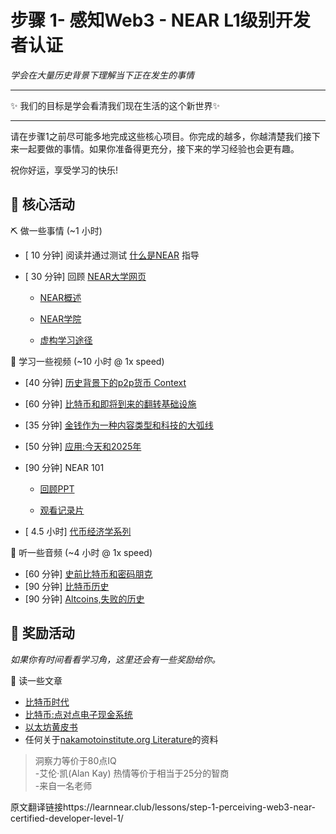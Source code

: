 # 步骤 1- 感知Web3 - NEAR L1级别开发者认证

*学会在大量历史背景下理解当下正在发生的事情*

--------

 :sparkles: 我们的目标是学会看清我们现在生活的这个新世界:sparkles:

-------

请在步骤1之前尽可能多地完成这些核心项目。你完成的越多，你越清楚我们接下来一起要做的事情。如果你准备得更充分，接下来的学习经验也会更有趣。

祝你好运，享受学习的快乐!

## :green_book: 核心活动

:pick: 做一些事情 (~1 小时)

- [ 10 分钟] 阅读并通过测试 [什么是NEAR](https://learnnear.club/what-is-near-protocol/) 指导
- [ 30 分钟] 回顾 [NEAR大学网页](https://near.org/learn/)

     - [NEAR概述](https://docs.google.com/document/d/1fG3PNTKw727Z5SVyUbJ2nnxn5MZNSGYEZIU2Y7XtlYY/edit)
     
     - [NEAR学院](https://near.academy/)
     
     - [虚构学习途径](https://learn.figment.io/network-documentation/near/near-pathway)
 
:see_no_evil: 学习一些视频 (~10 小时 @ 1x speed)

- [40 分钟] [历史背景下的p2p货币 Context](https://www.youtube.com/watch?v=n-EpKQ6xIJs&list=PLFjTj8QScrlnl_iYZSLBmRxMmtjPhUbu9&index=1)
- [60 分钟] [比特币和即将到来的翻转基础设施](https://www.youtube.com/watch?v=5ca70mCCf2M&list=PLFjTj8QScrlnl_iYZSLBmRxMmtjPhUbu9&index=2)
- [35 分钟] [金钱作为一种内容类型和科技的大弧线](https://www.youtube.com/watch?v=6vFgBGdmDgs&list=PLFjTj8QScrlnl_iYZSLBmRxMmtjPhUbu9&index=3)
- [50 分钟] [应用:今天和2025年](https://www.youtube.com/watch?v=3jPYk7ucrjo&list=PLFjTj8QScrlnl_iYZSLBmRxMmtjPhUbu9&index=4)
- [90 分钟] NEAR 101
    
  - [回顾PPT](https://bit.ly/near-101)
  
  - [观看记录片](https://youtu.be/m6LJUpPPHoE)
 
- [ 4.5 小时] [代币经济学系列](https://www.youtube.com/playlist?list=PLsJWgOB5mIMCMxQVvWAP4xi19EOkHcBNN)
 
:hear_no_evil: 听一些音频 (~4 小时 @ 1x speed)

- [60 分钟] [史前比特币和密码朋克](https://www.whatbitcoindid.com/podcast/the-beginners-guide-to-bitcoin-part-3-bitcoins-pre-history-and-the-cypherpunks-with-aaron-van-wirdum)
- [90 分钟] [比特币历史](https://www.whatbitcoindid.com/podcast/the-beginners-guide-to-bitcoin-part-5-the-history-of-bitcoin-with-marty-bent)
- [90 分钟] [Altcoins,失败的历史](https://www.whatbitcoindid.com/podcast/the-beginners-guide-to-bitcoin-part-9-altcoins-a-history-of-failure-with-nic-carter)

 ## :blue_book: 奖励活动
 
 *如果你有时间看看学习角，这里还会有一些奖励给你。*

:scroll: 读一些文章

- [比特币时代](https://dergigi.com/2021/01/14/bitcoin-is-time/)
- [比特币:点对点电子现金系统](https://bitcoin.org/bitcoin.pdf)
- [以太坊黄皮书](https://ethereum.github.io/yellowpaper/paper.pdf)
- 任何关于[nakamotoinstitute.org Literature](https://nakamotoinstitute.org/literature/)的资料



>洞察力等价于80点IQ  
>-艾伦·凯(Alan Kay)
>热情等价于相当于25分的智商  
>-来自一名老师




  原文翻译链接https://learnnear.club/lessons/step-1-perceiving-web3-near-certified-developer-level-1/
